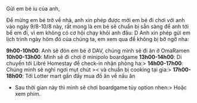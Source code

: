Gửi em bé iu của anh,

Để mừng em bé trở về nhà, anh xin phép được mời em bé đi chơi với anh vào ngày 9/8-10/8 này, rất mong là em bé sẽ chuẩn bị sẵn sàng để anh tới bế em đi, vì em không có cơ hội chạy khỏi anh đâu: D
Anh xin phép gửi em lịch trình ngày hôm đó của chúng ta, em xem qua để không bị bỡ ngỡ nha:

**9h00-10h00**: Anh sẽ đón em bé ở DAV, chúng mình sẽ đi ăn ở OmaRamen
**10h00-13h00**: Mình sẽ đi chơi ở minipolo boardgame
**13h00-14h00**: Di chuyển tới Libré Homestay để check-in nhận phòng ha:>
**14h00-17h00**: Chúng mình sẽ nghỉ ngơi mụt chút >< và chuẩn bị cooking tại gia:>
**17h00-18h00**: Tới Lotter mart gần đấy mua đồ ăn về nấu ăn
- Sau thời gian này thì mình sẽ chơi boardgame tùy option nhen:> Hoặc xem phim.